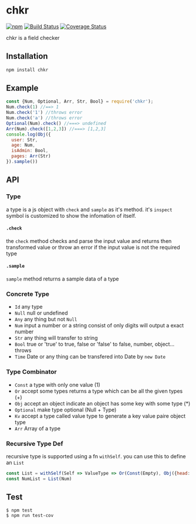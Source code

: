 # chkr

[![npm](https://img.shields.io/npm/v/chkr.svg)](https://www.npmjs.com/package/chkr) [![Build Status](https://travis-ci.org/waksana/chkr.svg)](https://travis-ci.org/waksana/chkr) [![Coverage Status](https://coveralls.io/repos/github/waksana/chkr/badge.svg?branch=master)](https://coveralls.io/github/waksana/chkr?branch=master)

chkr is a field checker

## Installation

```sh
npm install chkr
```

## Example

```javascript
const {Num, Optional, Arr, Str, Bool} = require('chkr');
Num.check(1) //==> 1
Num.check('1') //throws error
Num.check('a') //throws error
Optional(Num).check() //===> undefined
Arr(Num).check([1,2,3]) //===> [1,2,3]
console.log(Obj({
  user: Str,
  age: Num,
  isAdmin: Bool,
  pages: Arr(Str)
}).sample())
```

## API

### Type

a type is a js object with `check` and `sample` as it's method. it's `inspect` symbol is customized to show the infomation of itself.

#### `.check`

the `check` method checks and parse the input value and returns then transformed value or throw an error if the input value is not the required type

#### `.sample`

`sample` method returns a sample data of a type

### Concrete Type

- `Id` any type
- `Null` null or undefined
- `Any` any thing but not `Null`
- `Num` input a number or a string consist of only digits will output a exact number
- `Str` any thing will transfer to string
- `Bool` true or 'true' to true, false or 'false' to false, number, object... throws
- `Time` Date or any thing can be transfered into Date by `new Date`

### Type Combinator

- `Const` a type with only one value (1)
- `Or` accept some types returns a type which can be all the given types (+)
- `Obj` accept an object indicate an object has some key with some type (\*)
- `Optional` make type optional (Null + Type)
- `Kv` accept a type called value type to generate a key value paire object type
- `Arr` Array of a type

### Recursive Type Def

recursive type is supported using a fn `withSelf`. you can use this to define an `List`

```javascript
const List = withSelf(Self => ValueType => Or(Const(Empty), Obj({head: ValueType, tail: Self})))
const NumList = List(Num)
```

## Test

```
$ npm test
$ npm run test-cov
```
